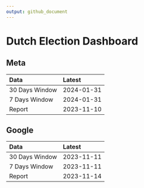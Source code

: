 ```yaml
---
output: github_document
---
```


# Dutch Election Dashboard



## Meta


|Data           |Latest     |
|:--------------|:----------|
|30 Days Window |2024-01-31 |
|7 Days Window  |2024-01-31 |
|Report         |2023-11-10 |

## Google


|Data           |Latest     |
|:--------------|:----------|
|30 Days Window |2023-11-11 |
|7 Days Window  |2023-11-11 |
|Report         |2023-11-14 |
